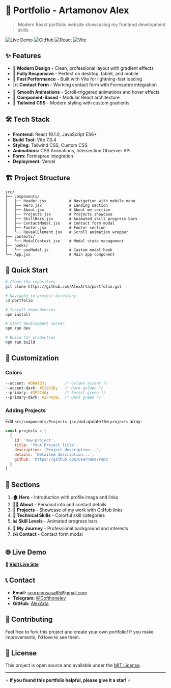# 🚀 Portfolio - Artamonov Alex

> Modern React portfolio website showcasing my frontend development skills

[![Live Demo](https://img.shields.io/badge/🌐_Live_Demo-Visit_Site-blue?style=for-the-badge)](https://your-portfolio.vercel.app)
[![GitHub](https://img.shields.io/badge/📁_GitHub-Repository-black?style=for-the-badge)](https://github.com/AlexArta/portfolio)
[![React](https://img.shields.io/badge/⚛️_React-19.1.0-61DAFB?style=for-the-badge)](https://reactjs.org/)
[![Vite](https://img.shields.io/badge/⚡_Vite-7.0.4-646CFF?style=for-the-badge)](https://vitejs.dev/)

## ✨ Features

- 🎨 **Modern Design** - Clean, professional layout with gradient effects
- 📱 **Fully Responsive** - Perfect on desktop, tablet, and mobile
- 🚀 **Fast Performance** - Built with Vite for lightning-fast loading
- ✉️ **Contact Form** - Working contact form with Formspree integration
- 🎯 **Smooth Animations** - Scroll-triggered animations and hover effects
- 🧩 **Component-Based** - Modular React architecture
- 🎨 **Tailwind CSS** - Modern styling with custom gradients

## 🛠️ Tech Stack

- **Frontend:** React 19.1.0, JavaScript ES6+
- **Build Tool:** Vite 7.0.4
- **Styling:** Tailwind CSS, Custom CSS
- **Animations:** CSS Animations, Intersection Observer API
- **Form:** Formspree integration
- **Deployment:** Vercel

## 🏗️ Project Structure

```
src/
├── components/
│   ├── Header.jsx          # Navigation with mobile menu
│   ├── Hero.jsx            # Landing section
│   ├── About.jsx           # About me section
│   ├── Projects.jsx        # Projects showcase
│   ├── SkillBars.jsx       # Animated skill progress bars
│   ├── ContactModal.jsx    # Contact form modal
│   ├── Footer.jsx          # Footer section
│   └── RevealElement.jsx   # Scroll animation wrapper
├── contexts/
│   └── ModalContext.jsx    # Modal state management
├── hooks/
│   └── useModal.js         # Custom modal hook
└── App.jsx                 # Main app component
```

## 🚀 Quick Start

```bash
# Clone the repository
git clone https://github.com/AlexArta/portfolio.git

# Navigate to project directory
cd portfolio

# Install dependencies
npm install

# Start development server
npm run dev

# Build for production
npm run build
```

## 🎨 Customization

### Colors
```css
--accent: #DDAA33;        /* Golden accent */
--accent-dark: #C1952B;   /* Dark golden */
--primary: #3F5C4A;       /* Forest green */
--primary-dark: #2F4A38;  /* Dark green */
```

### Adding Projects
Edit `src/components/Projects.jsx` and update the `projects` array:

```javascript
const projects = [
  {
    id: 'new-project',
    title: 'Your Project Title',
    description: 'Project description...',
    details: 'Detailed description...',
    github: 'https://github.com/username/repo'
  }
]
```

## 📱 Sections

1. **🏠 Hero** - Introduction with profile image and links
2. **👨‍💻 About** - Personal info and contact details
3. **🚀 Projects** - Showcase of my work with GitHub links
4. **💼 Technical Skills** - Colorful skill categories
5. **📊 Skill Levels** - Animated progress bars
6. **📖 My Journey** - Professional background and interests
7. **✉️ Contact** - Contact form modal

## 🌐 Live Demo

**🔗 [Visit Live Site](https://your-portfolio.vercel.app)**

## 📞 Contact

- **Email:** [scorpionsasa65@gmail.com](mailto:scorpionsasa65@gmail.com)
- **Telegram:** [@Cofthonelev](https://t.me/Cofthonelev)
- **GitHub:** [AlexArta](https://github.com/AlexArta)

## 🤝 Contributing

Feel free to fork this project and create your own portfolio! If you make improvements, I'd love to see them.

## 📄 License

This project is open source and available under the [MIT License](LICENSE).

---

⭐ **If you found this portfolio helpful, please give it a star!** ⭐
